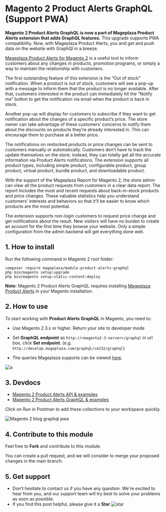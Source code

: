 # Magento 2 Product Alerts GraphQL (Support PWA)

**Magento 2 Product Alerts GraphQL is now a part of Mageplaza Product Alerts extension that adds GraphQL features.** This upgrade supports PWA compatibility. Now, with Mageplaza Product Alerts, you and get and push data on the website with GraphQl in a breeze.

[Mageplaza Product Alerts for Magento 2](https://www.mageplaza.com/magento-2-product-alerts/) is a useful tool to inform customers about any changes in products, promotion programs, or simply a way to maintain the relationship with customers. 

The first outstanding feature of this extension is the “Out of stock” notification. When a product is out of stock, customers will see a pop-up with a message to inform them that the product is no longer available. After that, customers interested in the product can immediately hit the “Notify me” button to get the notification via email when the product is back in stock.

Another pop-up will display for customers to subscribe if they want to get notification about the changes of a specific product’s price. The store owner can take advantage of these customers’ concerns to notify them about the discounts on products they’re already interested in. This can encourage them to purchase at a better price. 

The notifications on restocked products or price changes can be sent to customers manually or automatically. Customers don’t have to track the update themselves on the store; instead, they can totally get all the accurate information via Product Alerts notifications. The extension supports all product types, including simple product, configurable product, group product, virtual product, bundle product, and downloadable product. 

With the support of the Mageplaza Report for Magento 2, the store admin can view all the product requests from customers in a clear data report. The report includes the most and recent requests about back-in-stock products and price changes. These valuable statistics help you understand customers’ interests and behaviors so that it’ll be easier to know which products are the most potential. 

The extension supports non-login customers to request price change and get notifications about the result. New visitors will have no burden to create an account for the first time they browse your website. Only a simple configuration from the admin backend will get everything done well. 

## 1. How to install
Run the following command in Magento 2 root folder:

```
composer require mageplaza/module-product-alerts-graphql
php bin/magento setup:upgrade
php bin/magento setup:static-content:deploy
```

**Note:** 
Magento 2 Product Alerts GraphQL requires installing [Mageplaza Product Alerts](https://www.mageplaza.com/magento-2-product-alerts/) in your Magento installation.

## 2. How to use
To start working with **Product Alerts GraphQL** in Magento, you need to:

- Use Magento 2.3.x or higher. Return your site to developer mode

- Set **GraphQL endpoint** as `http://<magento2-3-server>/graphql` in url box, click **Set endpoint**. (e.g. `http://develop.mageplaza.com/graphql/ce232/graphql`)

- The queries Mageplaza supports can be viewed [here](https://documenter.getpostman.com/view/10589000/SzS4RT6V?version=latest). 


![a](https://i.imgur.com/pcs5qdb.png)

## 3. Devdocs
- [Magento 2 Product Alerts API & examples](https://documenter.getpostman.com/view/10589000/SzRuXBU4?version=latest) 
- [Magento 2 Product Alerts GraphQL & examples](https://documenter.getpostman.com/view/10589000/SzS4RT6V?version=latest)

Click on Run in Postman to add these collections to your workspace quickly.

![Magento 2 blog graphql pwa](https://i.imgur.com/lhsXlUR.gif)

## 4. Contribute to this module 
Feel free to **Fork** and contribute to this module.

You can create a pull request, and we will consider to merge your proposed changes in the main branch. 

## 5. Get support 
- Don't hesitate to contact us if you have any question. We're excited to hear from you, and our support team will try best to solve your problems as soon as possible. 
- If you find this post helpful, please give it a **Star** ![star](https://i.imgur.com/S8e0ctO.png)
